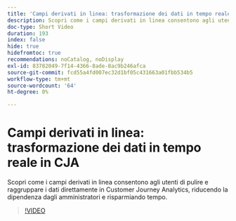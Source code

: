 ```yaml
---
title: 'Campi derivati in linea: trasformazione dei dati in tempo reale in CJA'
description: Scopri come i campi derivati in linea consentono agli utenti di pulire e raggruppare i dati direttamente in Customer Journey Analytics, riducendo la dipendenza dagli amministratori e risparmiando tempo.
doc-type: Short Video
duration: 193
index: false
hide: true
hidefromtoc: true
recommendations: noCatalog, noDisplay
exl-id: 83782049-7f14-4366-8ade-8ac9b246afca
source-git-commit: fcd55a4fd007ec32d1bf05c431663a01fbb534b5
workflow-type: tm+mt
source-wordcount: '64'
ht-degree: 0%

---
```


# Campi derivati in linea: trasformazione dei dati in tempo reale in CJA

Scopri come i campi derivati in linea consentono agli utenti di pulire e raggruppare i dati direttamente in Customer Journey Analytics, riducendo la dipendenza dagli amministratori e risparmiando tempo.

<!-- 62_S102_3442449_192_inline-derived-fields-realtime-data-transformation-in-cja -->
>[!VIDEO](https://video.tv.adobe.com/v/3458362/?learn=on&enablevpops=true)
